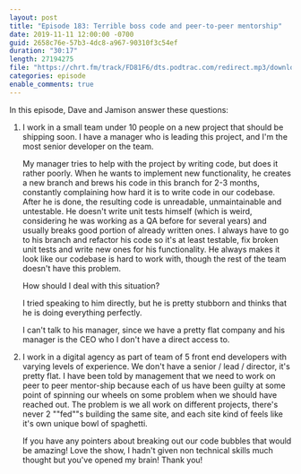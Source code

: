 ```yaml
---
layout: post
title: "Episode 183: Terrible boss code and peer-to-peer mentorship"
date: 2019-11-11 12:00:00 -0700
guid: 2658c76e-57b3-4dc8-a967-90310f3c54ef
duration: "30:17"
length: 27194275
file: "https://chrt.fm/track/FD81F6/dts.podtrac.com/redirect.mp3/download.softskills.audio/sse-183.mp3"
categories: episode
enable_comments: true
---
```


In this episode, Dave and Jamison answer these questions:

1. I work in a small team under 10 people on a new project that should be shipping soon. I have a manager who is leading this project, and I'm the most senior developer on the team.
   
   My manager tries to help with the project by writing code, but does it rather poorly. When he wants to implement new functionality, he creates a new branch and brews his code in this branch for 2-3 months, constantly complaining how hard it is to write code in our codebase. After he is done, the resulting code is unreadable, unmaintainable and untestable. He doesn't write unit tests himself (which is weird, considering he was working as a QA before for several years) and usually breaks good portion of already written ones. I always have to go to his branch and refactor his code so it's at least testable, fix broken unit tests and write new ones for his functionality.
   He always makes it look like our codebase is hard to work with, though the rest of the team doesn't have this problem.
   
   How should I deal with this situation?
   
   I tried speaking to him directly, but he is pretty stubborn and thinks that he is doing everything perfectly.
   
   I can't talk to his manager, since we have a pretty flat company and his manager is the CEO who I don't have a direct access to.


2. I work in a digital agency as part of team of 5 front end developers with varying levels of experience. We don't have a senior / lead / director, it's pretty flat. I have been told by management that we need to work on peer to peer mentor-ship because each of us have been guilty at some point of spinning our wheels on some problem when we should have reached out. The problem is we all work on different projects, there's never 2 ""fed""s building the same site, and each site kind of feels like it's own unique bowl of spaghetti.
   
   If you have any pointers about breaking out our code bubbles that would be amazing! Love the show, I hadn't given non technical skills much thought but you've opened my brain! Thank you!
